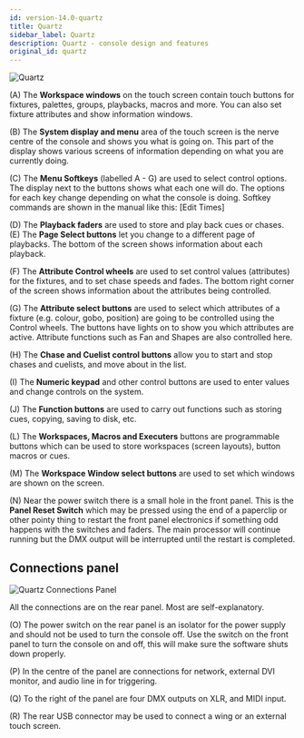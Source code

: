 ```yaml
---
id: version-14.0-quartz
title: Quartz
sidebar_label: Quartz
description: Quartz - console design and features
original_id: quartz
---
```


![Quartz](/docs/images/Quartz.png)

\(A\) The **Workspace windows** on the touch screen contain touch buttons for
fixtures, palettes, groups, playbacks, macros and more. You can also set
fixture attributes and show information windows.

\(B\) The **System display and menu** area of the touch screen is the nerve
centre of the console and shows you what is going on. This part of the
display shows various screens of information depending on what you are
currently doing.

\(C\) The **Menu Softkeys** (labelled A - G) are used to select control
options. The display next to the buttons shows what each one will do.
The options for each key change depending on what the console is doing.
Softkey commands are shown in the manual like this:
\[Edit Times\]

\(D\) The **Playback faders** are used to store and play back cues or chases.
\(E\) The **Page Select buttons** let you change to a different page of
playbacks. The bottom of the screen shows information about each
playback.

\(F\) The **Attribute Control wheels** are used to set control values
(attributes) for the fixtures, and to set chase speeds and fades. The
bottom right corner of the screen shows information about the attributes
being controlled.

\(G\) The **Attribute select buttons** are used to select which attributes of
a fixture (e.g. colour, gobo, position) are going to be controlled using
the Control wheels. The buttons have lights on to show you which
attributes are active. Attribute functions such as Fan and Shapes are
also controlled here.

\(H\) The **Chase and Cuelist control buttons** allow you to start and stop
chases and cuelists, and move about in the list.

\(I\) The **Numeric keypad** and other control buttons are used to enter
values and change controls on the system.

\(J\) The **Function buttons** are used to carry out functions such as storing
cues, copying, saving to disk, etc.

\(L\) The **Workspaces, Macros and Executers** buttons are programmable
buttons which can be used to store workspaces (screen layouts), button
macros or cues.

\(M\) The **Workspace Window select buttons** are used to set which windows
are shown on the screen.

\(N\) Near the power switch there is a small hole in the front panel. This is
the **Panel Reset Switch** which may be pressed using the end of a
paperclip or other pointy thing to restart the front panel electronics
if something odd happens with the switches and faders. The main
processor will continue running but the DMX output will be interrupted
until the restart is completed.

## Connections panel

![Quartz Connections Panel](/docs/images/Quartz-Connections-Panel.png)

All the connections are on the rear panel. Most are self-explanatory.

\(O\) The power switch on the rear panel is an isolator for the power supply
and should not be used to turn the console off. Use the switch on the
front panel to turn the console on and off, this will make sure the software shuts
down properly.

\(P\) In the centre of the panel are connections for network, external DVI monitor,
and audio line in for triggering.

\(Q\) To the right of the panel are four DMX outputs on XLR, and MIDI input.

\(R\) The rear USB connector may be used to connect a wing or an external
touch screen.

